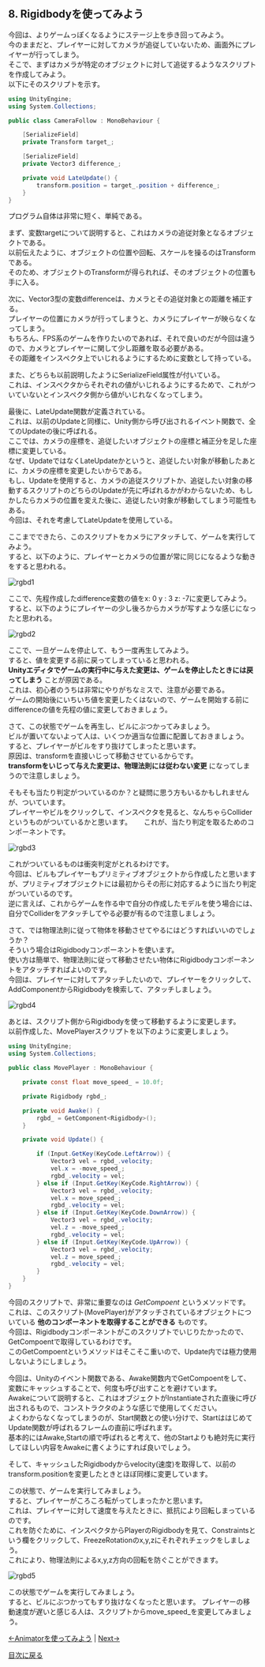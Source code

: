 ## 8. Rigidbodyを使ってみよう

今回は、よりゲームっぽくなるようにステージ上を歩き回ってみよう。  
今のままだと、プレイヤーに対してカメラが追従していないため、画面外にプレイヤーが行ってしまう。  
そこで、まずはカメラが特定のオブジェクトに対して追従するようなスクリプトを作成してみよう。  
以下にそのスクリプトを示す。  

````cs
using UnityEngine;
using System.Collections;

public class CameraFollow : MonoBehaviour {

    [SerializeField]
    private Transform target_;

    [SerializeField]
    private Vector3 difference_;

    private void LateUpdate() {
        transform.position = target_.position + difference_;
    }
}
````

プログラム自体は非常に短く、単純である。  

まず、変数targetについて説明すると、これはカメラの追従対象となるオブジェクトである。  
以前伝えたように、オブジェクトの位置や回転、スケールを操るのはTransformである。  
そのため、オブジェクトのTransformが得られれば、そのオブジェクトの位置も手に入る。  

次に、Vector3型の変数differenceは、カメラとその追従対象との距離を補正する。  
プレイヤーの位置にカメラが行ってしまうと、カメラにプレイヤーが映らなくなってしまう。  
もちろん、FPS系のゲームを作りたいのであれば、それで良いのだが今回は違うので、カメラとプレイヤーに関して少し距離を取る必要がある。  
その距離をインスペクタ上でいじれるようにするために変数として持っている。  

また、どちらも以前説明したようにSerializeField属性が付いている。  
これは、インスペクタからそれぞれの値がいじれるようにするためで、これがついていないとインスペクタ側から値がいじれなくなってしまう。  

最後に、LateUpdate関数が定義されている。  
これは、以前のUpdateと同様に、Unity側から呼び出されるイベント関数で、全てのUpdateの後に呼ばれる。  
ここでは、カメラの座標を、追従したいオブジェクトの座標と補正分を足した座標に変更している。  
なぜ、UpdateではなくLateUpdateかというと、追従したい対象が移動したあとに、カメラの座標を変更したいからである。  
もし、Updateを使用すると、カメラの追従スクリプトか、追従したい対象の移動するスクリプトのどちらのUpdateが先に呼ばれるかがわからないため、もしかしたらカメラの位置を変えた後に、追従したい対象が移動してしまう可能性もある。  
今回は、それを考慮してLateUpdateを使用している。

ここまでできたら、このスクリプトをカメラにアタッチして、ゲームを実行してみよう。  
すると、以下のように、プレイヤーとカメラの位置が常に同じになるような動きをすると思われる。  

![rgbd1](../Images/rgbd1.png)

ここで、先程作成したdifference変数の値をx: 0 y : 3 z: -7に変更してみよう。  
すると、以下のようにプレイヤーの少し後ろからカメラが写すような感じになったと思われる。  

![rgbd2](../Images/rgbd2.png)

ここで、一旦ゲームを停止して、もう一度再生してみよう。  
すると、値を変更する前に戻ってしまっていると思われる。  
**Unityエディタでゲームの実行中に与えた変更は、ゲームを停止したときには戻ってしまう** ことが原因である。  
これは、初心者のうちは非常にやりがちなミスで、注意が必要である。  
ゲームの開始後にいちいち値を変更したくはないので、ゲームを開始する前にdifferenceの値を先程の値に変更しておきましょう。　　

さて、この状態でゲームを再生し、ビルにぶつかってみましょう。  
ビルが置いてないよって人は、いくつか適当な位置に配置しておきましょう。  
すると、プレイヤーがビルをすり抜けてしまったと思います。  
原因は、transformを直接いじって移動させているからです。  
**transformをいじって与えた変更は、物理法則には従わない変更** になってしまうので注意しましょう。  

そもそも当たり判定がついているのか？と疑問に思う方もいるかもしれませんが、ついています。  
プレイヤーやビルをクリックして、インスペクタを見ると、なんちゃらColliderというものがついているかと思います。　　
これが、当たり判定を取るためのコンポーネントです。

![rgbd3](../Images/rgbd3.png)

これがついているものは衝突判定がとれるわけです。  
今回は、ビルもプレイヤーもプリミティブオブジェクトから作成したと思いますが、プリミティブオブジェクトには最初からその形に対応するように当たり判定がついているのです。  
逆に言えば、これからゲームを作る中で自分の作成したモデルを使う場合には、自分でColliderをアタッチしてやる必要が有るので注意しましょう。  

さて、では物理法則に従って物体を移動させてやるにはどうすればいいのでしょうか？  
そういう場合はRigidbodyコンポーネントを使います。  
使い方は簡単で、物理法則に従って移動させたい物体にRigidbodyコンポーネントをアタッチすればよいのです。  
今回は、プレイヤーに対してアタッチしたいので、プレイヤーをクリックして、AddComponentからRigidbodyを検索して、アタッチしましょう。  

![rgbd4](../Images/rgbd4.png)

あとは、スクリプト側からRigidbodyを使って移動するように変更します。  
以前作成した、MovePlayerスクリプトを以下のように変更しましょう。

````cs
using UnityEngine;
using System.Collections;

public class MovePlayer : MonoBehaviour {

    private const float move_speed_ = 10.0f;

    private Rigidbody rgbd_;

    private void Awake() {
        rgbd_ = GetComponent<Rigidbody>();
    }

    private void Update() {

        if (Input.GetKey(KeyCode.LeftArrow)) {
            Vector3 vel = rgbd_.velocity;
            vel.x = -move_speed_;
            rgbd_.velocity = vel;
        } else if (Input.GetKey(KeyCode.RightArrow)) {
            Vector3 vel = rgbd_.velocity;
            vel.x = move_speed_;
            rgbd_.velocity = vel;
        } else if (Input.GetKey(KeyCode.DownArrow)) {
            Vector3 vel = rgbd_.velocity;
            vel.z = -move_speed_;
            rgbd_.velocity = vel;
        } else if (Input.GetKey(KeyCode.UpArrow)) {
            Vector3 vel = rgbd_.velocity;
            vel.z = move_speed_;
            rgbd_.velocity = vel;
        }
    }
}
````

今回のスクリプトで、非常に重要なのは *GetCompoent* というメソッドです。  
これは、このスクリプト(MovePlayer)がアタッチされているオブジェクトについている **他のコンポーネントを取得することができる** ものです。  
今回は、Rigidbodyコンポーネントがこのスクリプトでいじりたかったので、GetCompoentで取得しているわけです。  
このGetCompoentというメソッドはそこそこ重いので、Update内では極力使用しないようにしましょう。  

今回は、Unityのイベント関数である、Awake関数内でGetCompoentをして、変数にキャッシュすることで、何度も呼び出すことを避けています。  
Awakeについて説明すると、これはオブジェクトがInstantiateされた直後に呼び出されるもので、コンストラクタのような感じで使用してください。  
よくわからなくなってしまうのが、Start関数との使い分けで、StartははじめてUpdate関数が呼ばれるフレームの直前に呼ばれます。  
基本的にはAwake,Startの順で呼ばれると考えて、他のStartよりも絶対先に実行してほしい内容をAwakeに書くようにすれば良いでしょう。

そして、キャッシュしたRigidbodyからvelocity(速度)を取得して、以前のtransform.positionを変更したときとほぼ同様に変更しています。  

この状態で、ゲームを実行してみましょう。  
すると、プレイヤーがころころ転がってしまったかと思います。  
これは、プレイヤーに対して速度を与えたときに、抵抗により回転しまっているのです。  
これを防ぐために、インスペクタからPlayerのRigidbodyを見て、Constraintsという欄をクリックして、FreezeRotationのx,y,zにそれぞれチェックをしましょう。  
これにより、物理法則によるx,y,z方向の回転を防ぐことができます。  

![rgbd5](../Images/rgbd5.png)

この状態でゲームを実行してみましょう。  
すると、ビルにぶつかってもすり抜けなくなったと思います。
プレイヤーの移動速度が遅いと感じる人は、スクリプトからmove_speed_を変更してみましょう。

[←Animatorを使ってみよう](./UseAnimator.md) | [Next→](./UseAnimator.md)

[目次に戻る](../../README.md)  

